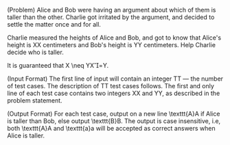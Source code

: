 (Problem)
Alice and Bob were having an argument about which of them is taller than the other. Charlie got irritated by the argument, and decided to settle the matter once and for all.

Charlie measured the heights of Alice and Bob, and got to know that Alice's height is XX centimeters and Bob's height is YY centimeters. Help Charlie decide who is taller.

It is guaranteed that X \neq YX=Y.

(Input Format)
The first line of input will contain an integer TT — the number of test cases. The description of TT test cases follows.
The first and only line of each test case contains two integers XX and YY, as described in the problem statement.

(Output Format)
For each test case, output on a new line \texttt{A}A if Alice is taller than Bob, else output \texttt{B}B. The output is case insensitive, i.e, both \texttt{A}A and \texttt{a}a will be accepted as correct answers when Alice is taller.
